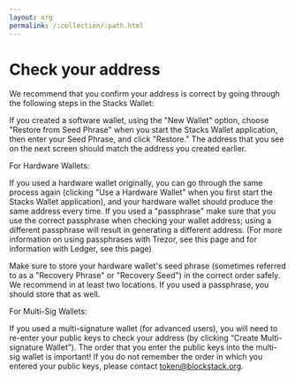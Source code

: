 ```yaml
---
layout: org
permalink: /:collection/:path.html
---
```

# Check your address

We recommend that you confirm your address is correct by going through the following steps in the Stacks Wallet:

If you created a software wallet, using the "New Wallet" option, choose "Restore from Seed Phrase" when you start the Stacks Wallet application, then enter your Seed Phrase, and click "Restore." The address that you see on the next screen should match the address you created earlier.



For Hardware Wallets:

If you used a hardware wallet originally, you can go through the same process again (clicking "Use a Hardware Wallet" when you first start the Stacks Wallet application), and your hardware wallet should produce the same address every time. If you used a "passphrase" make sure that you use the correct passphrase when checking your wallet address; using a different passphrase will result in generating a different address. (For more information on using passphrases with Trezor, see this page and for information with Ledger, see this page)

Make sure to store your hardware wallet's seed phrase (sometimes referred to as a "Recovery Phrase" or "Recovery Seed") in the correct order safely. We recommend in at least two locations. If you used a passphrase, you should store that as well.

For Multi-Sig Wallets:

If you used a multi-signature wallet (for advanced users), you will need to re-enter your public keys to check your address (by clicking “Create Multi-signature Wallet”).
The order that you enter the public keys into the multi-sig wallet is important! If you do not remember the order in which you entered your public keys, please contact token@blockstack.org.
